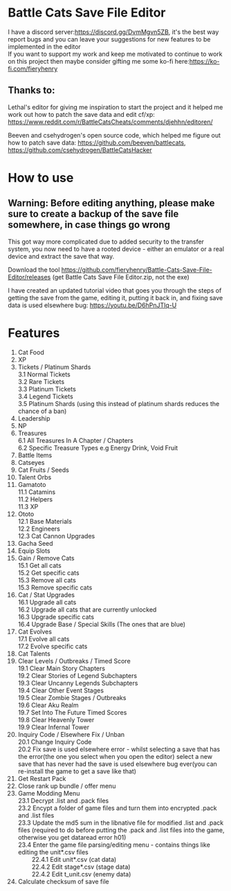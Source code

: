 # Battle Cats Save File Editor

I have a discord server:https://discord.gg/DvmMgvn5ZB, it's the best way report bugs and you can leave your suggestions for new features to be implemented in the editor<br>
If you want to support my work and keep me motivated to continue to work on this project then maybe consider gifting me some ko-fi here:https://ko-fi.com/fieryhenry

## Thanks to:
Lethal's editor for giving me inspiration to start the project and it helped me work out how to patch the save data and edit cf/xp: https://www.reddit.com/r/BattleCatsCheats/comments/djehhn/editoren/

Beeven and csehydrogen's open source code, which helped me figure out how to patch save data: https://github.com/beeven/battlecats, https://github.com/csehydrogen/BattleCatsHacker

# How to use
## Warning: <b>Before editing anything, please make sure to create a backup of the save file somewhere, in case things go wrong</b>

This got way more complicated due to added security to the transfer system, you now need to have a rooted device - either an emulator or a real device and extract the save that way. 

Download the tool https://github.com/fieryhenry/Battle-Cats-Save-File-Editor/releases (get Battle Cats Save File Editor.zip, not the exe)

I have created an updated tutorial video that goes you through the steps of getting the save from the game, editing it, putting it back in, and fixing save data is used elsewhere bug: https://youtu.be/D6hPnJTlq-U

# Features
1. Cat Food
2. XP
3. Tickets / Platinum Shards<br>
  3.1 Normal Tickets<br>
  3.2 Rare Tickets<br>
  3.3 Platinum Tickets<br>
  3.4 Legend Tickets<br>
  3.5 Platinum Shards (using this instead of platinum shards reduces the chance of a ban)<br>
4. Leadership
5. NP
6. Treasures<br>
  6.1 All Treasures In A Chapter / Chapters<br>
  6.2 Specific Treasure Types e.g Energy Drink, Void Fruit<br>
7. Battle Items
8. Catseyes
9. Cat Fruits / Seeds
10. Talent Orbs
11. Gamatoto<br>
  11.1 Catamins<br>
  11.2 Helpers<br>
  11.3 XP<br>
12. Ototo<br>
  12.1 Base Materials<br>
  12.2 Engineers<br>
  12.3 Cat Cannon Upgrades<br>
13. Gacha Seed
14. Equip Slots
15. Gain / Remove Cats<br>
  15.1 Get all cats<br>
  15.2 Get specific cats<br>
  15.3 Remove all cats<br>
  15.3 Remove specific cats<br>
16. Cat / Stat Upgrades<br>
  16.1 Upgrade all cats<br>
  16.2 Upgrade all cats that are currently unlocked<br>
  16.3 Upgrade specific cats<br>
  16.4 Upgrade Base / Special Skills (The ones that are blue)<br>
17. Cat Evolves<br>
  17.1 Evolve all cats<br>
  17.2 Evolve specific cats<br>
18. Cat Talents<br>
19. Clear Levels / Outbreaks / Timed Score<br>
  19.1 Clear Main Story Chapters<br>
  19.2 Clear Stories of Legend Subchapters<br>
  19.3 Clear Uncanny Legends Subchapters<br>
  19.4 Clear Other Event Stages<br>
  19.5 Clear Zombie Stages / Outbreaks<br>
  19.6 Clear Aku Realm<br>
  19.7 Set Into The Future Timed Scores<br>
  19.8 Clear Heavenly Tower<br>
  19.9 Clear Infernal Tower<br>
20. Inquiry Code / Elsewhere Fix / Unban<br>
  20.1 Change Inquiry Code<br>
  20.2 Fix save is used elsewhere error - whilst selecting a save that has the error(the one you select when you open the editor) select a new save that has never had the save is used elsewhere bug ever(you can re-install the game to get a save like that)<br>
21. Get Restart Pack<br>
22. Close rank up bundle / offer menu<br>
23. Game Modding Menu<br>
  23.1 Decrypt .list and .pack files<br>
  23.2 Encypt a folder of game files and turn them into encrypted .pack and .list files<br>
  23.3 Update the md5 sum in the libnative file for modified .list and .pack files (required to do before putting the .pack and .list files into the game, otherwise you get dataread error h01)<br>
  23.4 Enter the game file parsing/editing menu - contains things like editing the unit*.csv files<br>
    &nbsp;&nbsp;&nbsp;&nbsp;&nbsp;&nbsp;&nbsp;&nbsp;22.4.1 Edit unit*.csv (cat data)<br>
    &nbsp;&nbsp;&nbsp;&nbsp;&nbsp;&nbsp;&nbsp;&nbsp;22.4.2 Edit stage*.csv (stage data)<br>
    &nbsp;&nbsp;&nbsp;&nbsp;&nbsp;&nbsp;&nbsp;&nbsp;22.4.2 Edit t_unit.csv (enemy data)<br>
24. Calculate checksum of save file
